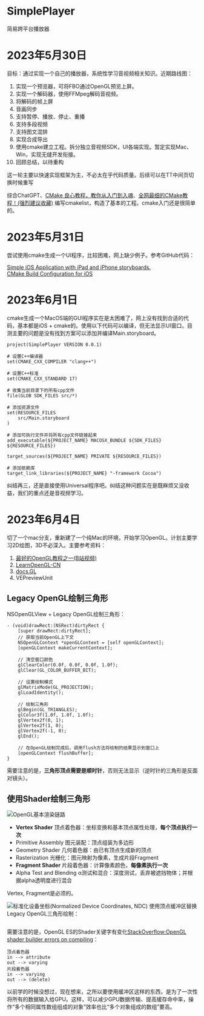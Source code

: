 # SimplePlayer
简易跨平台播放器


# 2023年5月30日

目标：通过实现一个自己的播放器，系统性学习音视频相关知识。近期路线图：
1. 实现一个预览器，可将FBO通过OpenGL预览上屏。
2. 实现一个解码器，使用FFMpeg解码音视频。
3. 将解码的帧上屏
4. 音画同步
5. 支持暂停、播放、停止、重播
6. 支持多段视频
7. 支持图文混排
9. 实现合成导出
9. 使用cmake建立工程。拆分独立音视频SDK，UI各端实现。暂定实现Mac、Win，实现无缝开发衔接。
10. 回顾总结，以待重构 

这一轮主要以快速实现框架为主，不必太在乎代码质量。后续可以在TT中间页切换时候重写

综合ChatGPT、[CMake 良心教程，教你从入门到入魂](https://zhuanlan.zhihu.com/p/500002865)、[全网最细的CMake教程！(强烈建议收藏)](https://zhuanlan.zhihu.com/p/534439206) 编写cmakelist，构造了基本的工程。cmake入门还是很简单的。


# 2023年5月31日

尝试使用cmake生成一个UI程序，比较困难，网上缺少例子。参考GitHub代码：

[Simple iOS Application with iPad and iPhone storyboards.](https://github.com/forexample/testapp)<br>
[CMake Build Configuration for iOS](https://github.com/sheldonth/ios-cmake)

# 2023年6月1日

cmake生成一个MacOS端的GUI程序实在是太困难了，网上没有找到合适的代码，基本都是iOS + cmake的。使用以下代码可以编译，但无法显示UI窗口。目测主要的问题是没有找到方案可以添加并编译Main.storyboard。
``` cmake_minimum_required(VERSION 3.14)
project(SimplePlayer VERSION 0.0.1)

# 设置C++编译器
set(CMAKE_CXX_COMPILER "clang++")

# 设置C++标准
set(CMAKE_CXX_STANDARD 17)

# 收集当前目录下的所有cpp文件
file(GLOB SDK_FILES src/*)

# 添加资源文件
set(RESOURCE_FILES
    src/Main.storyboard
)

# 添加可执行文件并将所有cpp文件链接起来
add_executable(${PROJECT_NAME} MACOSX_BUNDLE ${SDK_FILES} ${RESOURCE_FILES})

target_sources(${PROJECT_NAME} PRIVATE ${RESOURCE_FILES})

# 添加依赖库
target_link_libraries(${PROJECT_NAME} "-framework Cocoa")
```

纠结再三，还是直接使用Universal程序吧。纠结这种问题实在是既麻烦又没收益，我们的重点还是音视频学习。

# 2023年6月4日

切了一个mac分支，重新建了一个纯Mac的环境，开始学习OpenGL。计划主要学习2D绘图，3D不必深入。主要参考资料：
1. [最好的OpenGL教程之一(B站视频)](https://www.bilibili.com/video/BV1MJ411u7Bc?p=3&spm_id_from=pageDriver&vd_source=486f641ca2720afac8d75c2261136b11)
2. [LearnOpenGL-CN](https://learnopengl-cn.github.io/)
3. [docs.GL](https://docs.gl/)
2. VEPreviewUnit

## Legacy OpenGL绘制三角形
NSOpenGLView + Legacy OpenGL绘制三角形：
``` 
- (void)drawRect:(NSRect)dirtyRect {
    [super drawRect:dirtyRect];
    // 获取当前OpenGL上下文
    NSOpenGLContext *openGLContext = [self openGLContext];
    [openGLContext makeCurrentContext];
    
    // 清空窗口颜色
    glClearColor(0.0f, 0.0f, 0.0f, 1.0f);
    glClear(GL_COLOR_BUFFER_BIT);
    
    // 设置绘制模式
    glMatrixMode(GL_PROJECTION);
    glLoadIdentity();

    // 绘制三角形
    glBegin(GL_TRIANGLES);
    glColor3f(1.0f, 1.0f, 1.0f);
    glVertex2f(0, 1);
    glVertex2f(1, 0);
    glVertex2f(-1, 0);
    glEnd();
    
    // 在OpenGL绘制完成后，调用flush方法将绘制的结果显示到窗口上
    [openGLContext flushBuffer];
}
```
需要注意的是，**三角形顶点需要是顺时针**，否则无法显示（逆时针的三角形是反面对镜头）。<br>

## 使用Shader绘制三角形
![OpenGL基本渲染链路](https://learnopengl-cn.github.io/img/01/04/pipeline.png)
- **Vertex Shader** 顶点着色器：坐标变换和基本顶点属性处理，**每个顶点执行一次**
- Primitive Assembly 图元装配：顶点组装为多边形
- Geometry Shader 几何着色器：由已有顶点生成新的顶点
- Rasterization 光栅化：图元映射为像素，生成片段Fragment
- **Fragment Shader** 片段着色器：计算像素颜色，**每像素执行一次**
- Alpha Test and Blending α测试和混合：深度测试，丢弃被遮挡物体；并根据alpha透明度进行混合

Vertex, Fragment是必须的。

![标准化设备坐标(Normalized Device Coordinates, NDC)](https://learnopengl-cn.github.io/img/01/04/ndc.png)
使用顶点缓冲区替换Legacy OpenGL三角形绘制：
```

```
需要注意的是，OpenGL ES的Shader关键字有变化[StackOverflow:OpenGL shader builder errors on compiling](https://stackoverflow.com/questions/24737705/opengl-shader-builder-errors-on-compiling)：<br>
```
顶点着色器
in --> attribute
out --> varying
片段着色器
in --> varying
out --> (delete)
```

以前学的时候没想过，现在想来，之所以要使用缓冲区这样的东西，是为了一次性将所有的数据输入给GPU。这样，可以减少GPU数据传输、提高缓存命中率，操作“多个相同属性数组组成的对象”效率也比“多个对象组成的数组”要高。
